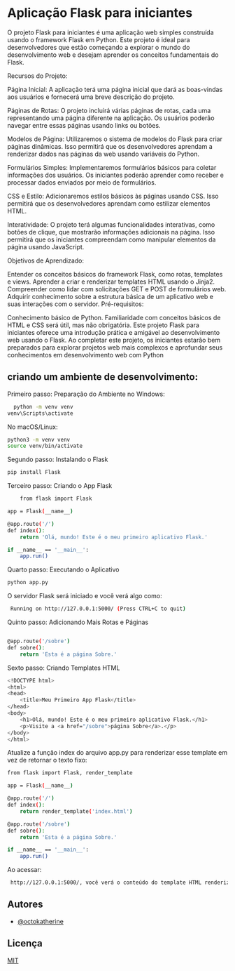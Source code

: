 
# Aplicação Flask para iniciantes

   O projeto Flask para iniciantes é uma aplicação web simples construída usando o framework Flask em Python. Este projeto é ideal para desenvolvedores que estão começando a explorar o mundo do desenvolvimento web e desejam aprender os conceitos fundamentais do Flask.

Recursos do Projeto:

Página Inicial: A aplicação terá uma página inicial que dará as boas-vindas aos usuários e fornecerá uma breve descrição do projeto.

Páginas de Rotas: O projeto incluirá várias páginas de rotas, cada uma representando uma página diferente na aplicação. Os usuários poderão navegar entre essas páginas usando links ou botões.

Modelos de Página: Utilizaremos o sistema de modelos do Flask para criar páginas dinâmicas. Isso permitirá que os desenvolvedores aprendam a renderizar dados nas páginas da web usando variáveis do Python.

Formulários Simples: Implementaremos formulários básicos para coletar informações dos usuários. Os iniciantes poderão aprender como receber e processar dados enviados por meio de formulários.

CSS e Estilo: Adicionaremos estilos básicos às páginas usando CSS. Isso permitirá que os desenvolvedores aprendam como estilizar elementos HTML.

Interatividade: O projeto terá algumas funcionalidades interativas, como botões de clique, que mostrarão informações adicionais na página. Isso permitirá que os iniciantes compreendam como manipular elementos da página usando JavaScript.

Objetivos de Aprendizado:

Entender os conceitos básicos do framework Flask, como rotas, templates e views.
Aprender a criar e renderizar templates HTML usando o Jinja2.
Compreender como lidar com solicitações GET e POST de formulários web.
Adquirir conhecimento sobre a estrutura básica de um aplicativo web e suas interações com o servidor.
Pré-requisitos:

Conhecimento básico de Python.
Familiaridade com conceitos básicos de HTML e CSS será útil, mas não obrigatória.
Este projeto Flask para iniciantes oferece uma introdução prática e amigável ao desenvolvimento web usando o Flask. Ao completar este projeto, os iniciantes estarão bem preparados para explorar projetos web mais complexos e aprofundar seus conhecimentos em desenvolvimento web com Python

##  criando um ambiente de desenvolvimento:

 Primeiro passo:
Preparação do Ambiente no Windows:

```bash
  python -m venv venv
venv\Scripts\activate
```
 No macOS/Linux:

```bash
python3 -m venv venv
source venv/bin/activate
```
 Segundo passo:
Instalando o Flask

```bash
pip install Flask
```
 Terceiro passo:
Criando o App Flask

```bash
    from flask import Flask

app = Flask(__name__)

@app.route('/')
def index():
    return 'Olá, mundo! Este é o meu primeiro aplicativo Flask.'

if __name__ == '__main__':
    app.run()
``` 
 Quarto passo:
Executando o Aplicativo

```bash
python app.py
```
O servidor Flask será iniciado e você verá algo como:

```bash
 Running on http://127.0.0.1:5000/ (Press CTRL+C to quit)
```
Quinto passo:
Adicionando Mais Rotas e Páginas

```bash

@app.route('/sobre')
def sobre():
    return 'Esta é a página Sobre.'
```
 Sexto passo:
Criando Templates HTML

```bash
<!DOCTYPE html>
<html>
<head>
    <title>Meu Primeiro App Flask</title>
</head>
<body>
    <h1>Olá, mundo! Este é o meu primeiro aplicativo Flask.</h1>
    <p>Visite a <a href="/sobre">página Sobre</a>.</p>
</body>
</html>
```

Atualize a função index do arquivo app.py para renderizar esse template em vez de retornar o texto fixo:

```bash
from flask import Flask, render_template

app = Flask(__name__)

@app.route('/')
def index():
    return render_template('index.html')

@app.route('/sobre')
def sobre():
    return 'Esta é a página Sobre.'

if __name__ == '__main__':
    app.run()
```
Ao acessar:

```bash
 http://127.0.0.1:5000/, você verá o conteúdo do template HTML renderizado
```

## Autores

- [@octokatherine](https://www.github.com/octokatherine)


## Licença

[MIT](https://choosealicense.com/licenses/mit/)


 
